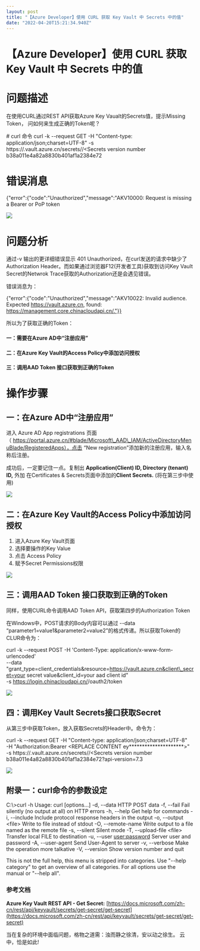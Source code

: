```yaml
---
layout: post
title: "【Azure Developer】使用 CURL 获取 Key Vault 中 Secrets 中的值"
date: "2022-04-20T15:21:34.940Z"
---
```

【Azure Developer】使用 CURL 获取 Key Vault 中 Secrets 中的值
===================================================

问题描述
====

在使用CURL通过REST API获取Azure Key Vaualt的Secrets值，提示Missing Token， 问如何来生成正确的Token呢？

\# curl 命令
curl \-k --request GET -H "Content-type: application/json;charset=UTF-8" -s https://<your key vault name>.vault.azure.cn/secrets/<secrets name >/<Secrets version number b38a011e4a82a8830b401af1a2384e72
# 错误消息
{"error":{"code":"Unauthorized","message":"AKV10000: Request is missing a Bearer or PoP token

![](https://img2022.cnblogs.com/blog/2127802/202204/2127802-20220420195526209-590721724.png)

问题分析
====

通过-v 输出的更详细错误显示 401 Unauthorized，在curl发送的请求中缺少了 Authorization Header。而如果通过浏览器F12(开发者工具)获取到访问Key Vault Secret的Netwrok Trace获取的Authorization还是会遇见错误。

错误消息为：

{"error":{"code":"Unauthorized","message":"AKV10022: Invalid audience. Expected https://vault.azure.cn, found: https://management.core.chinacloudapi.cn/."}}

所以为了获取正确的Token：

#### 一：需要在Azure AD中“注册应用” 

#### 二：在Azure Key Vault的Access Policy中添加访问授权

#### 三：调用AAD Token 接口获取到正确的Token

操作步骤
====

一：在Azure AD中“注册应用” 
-------------------

进入 Azure AD App registrations 页面（ https://portal.azure.cn/#blade/Microsoft\_AAD\_IAM/ActiveDirectoryMenuBlade/RegisteredApps），点击 “New registration”添加新的注册应用，输入名称后注册。

成功后，一定要记住一点。复制出 **Application(Client) ID, Directory (tenant) ID,** 外加 在Certificates & Secrets页面中添加的**Client Secrets.** (将在第三步中使用)

**![](https://img2022.cnblogs.com/blog/2127802/202204/2127802-20220420202523828-1878164329.png)**

二：在Azure Key Vault的Access Policy中添加访问授权
---------------------------------------

1.  进入Azure Key Vault页面
2.  选择要操作的Key Value
3.  点击 Access Policy
4.  赋予Secret Permissions权限

![](https://img2022.cnblogs.com/blog/2127802/202204/2127802-20220420203223248-1568429658.png)

三：调用AAD Token 接口获取到正确的Token
---------------------------

同样，使用CURL命令调用AAD Token API，获取第四步的Authorization Token

在Windows中，POST请求的Body内容可以通过 --data “parameter1=value1&parameter2=value2”的格式传递。所以获取Token的CLUR命令为：

curl -k --request POST -H 'Content-Type: application/x-www-form-urlencoded'    
\--data "grant\_type=client\_credentials&resource=https://vault.azure.cn&client\_secret=your secret value&client\_id=your aad client id"   
\-s https://login.chinacloudapi.cn/<your tenant id >/oauth2/token

![](https://img2022.cnblogs.com/blog/2127802/202204/2127802-20220420210458481-1970704628.png)

四：调用Key Vault Secrets接口获取Secret
-------------------------------

从第三步中获取Token，放入获取Secrets的Header中。命令为：

curl -k --request GET -H "Content-type: application/json;charset=UTF-8"   
\-H "Authorization:Bearer <REPLACE CONTENT ey\*\*\*\*\*\*\*\*\*\*\*\*\*\*\*\*\*\*\*\*\*>"   
\-s  https://<your key vault name>.vault.azure.cn/secrets/<secrets name >/<Secrets version number b38a011e4a82a8830b401af1a2384e72?api-version=7.3

![](https://img2022.cnblogs.com/blog/2127802/202204/2127802-20220420211154993-993865395.png)

附录一：curl命令的参数设定
---------------

C:\\>curl -h
Usage: curl \[options...\] <url>
 -d, --data <data>   HTTP POST data
 \-f, --fail          Fail silently (no output at all) on HTTP errors
 \-h, --help <category>  Get help for commands
 \-i, --include       Include protocol response headers in the output
 \-o, --output <file\>  Write to file instead of stdout
 \-O, --remote-name   Write output to a file named as the remote file
 -s, --silent        Silent mode
 \-T, --upload-file <file\>  Transfer local FILE to destination
 \-u, --user <user:password>  Server user and password
 \-A, --user-agent <name>  Send User-Agent <name> to server
 \-v, --verbose       Make the operation more talkative
 \-V, --version       Show version number and quit

This is not the full help, this menu is stripped into categories.
Use "\--help category" to get an overview of all categories.
For all options use the manual or "\--help all".

### 参考文档

**Azure Key Vault REST API - Get Secret:** [https://docs.microsoft.com/zh-cn/rest/api/keyvault/secrets/get-secret/get-secret](https://docs.microsoft.com/zh-cn/rest/api/keyvault/secrets/get-secret/get-secret)

当在复杂的环境中面临问题，格物之道需：浊而静之徐清，安以动之徐生。 云中，恰是如此!